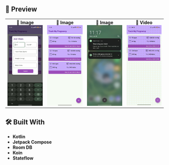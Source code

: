 

## 📸 Preview

<table>
  <tr>
    <td align="center">
      <strong>📸 Image</strong><br>
      <img src="media/image1.jpeg" width="250" alt="Screenshot"/>
    </td>
    <td align="center">
      <strong>📸 Image</strong><br>
      <img src="media/image2.jpeg" width="250" alt="Screenshot"/>
    </td>
    <td align="center">
      <strong>📸 Image</strong><br>
      <img src="media/notif.jpeg" width="250" alt="Screenshot"/>
    </td>
    <td align="center">
      <strong>🎥 Video</strong><br>
      <img src="media/demo.gif" width="250" alt="Demo Video"/>
    </td>
  </tr>
</table>

## 🛠️ Built With

- **Kotlin**
- **Jetpack Compose**
- **Room DB**
- **Koin**
- **Stateflow**
